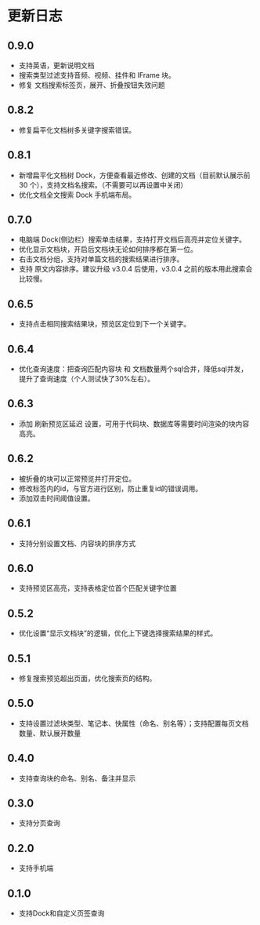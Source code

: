 # 更新日志


## 0.9.0
* 支持英语，更新说明文档
* 搜索类型过滤支持音频、视频、挂件和 IFrame 块。
* 修复 文档搜索标签页，展开、折叠按钮失效问题
## 0.8.2
* 修复扁平化文档树多关键字搜索错误。 
## 0.8.1
* 新增扁平化文档树 Dock，方便查看最近修改、创建的文档（目前默认展示前 30 个），支持文档名搜索。（不需要可以再设置中关闭）
* 优化文档全文搜索 Dock 手机端布局。
## 0.7.0
* 电脑端 Dock(侧边栏）搜索单击结果，支持打开文档后高亮并定位关键字。
* 优化显示文档块，开启后文档块无论如何排序都在第一位。
* 右击文档分组，支持对单篇文档的搜索结果进行排序。
* 支持 原文内容排序。建议升级 v3.0.4 后使用，v3.0.4 之前的版本用此搜索会比较慢。
## 0.6.5
* 支持点击相同搜索结果块，预览区定位到下一个关键字。
## 0.6.4
* 优化查询速度：把查询匹配内容块 和 文档数量两个sql合并，降低sql并发，提升了查询速度（个人测试快了30%左右）。
## 0.6.3
* 添加 刷新预览区延迟 设置，可用于代码块、数据库等需要时间渲染的块内容高亮。
## 0.6.2
* 被折叠的块可以正常预览并打开定位。
* 修改标签内的id，与官方进行区别，防止重复id的错误调用。
* 添加双击时间阈值设置。
## 0.6.1
* 支持分别设置文档、内容块的排序方式
## 0.6.0
* 支持预览区高亮，支持表格定位首个匹配关键字位置
## 0.5.2
* 优化设置“显示文档块”的逻辑，优化上下键选择搜索结果的样式。
## 0.5.1
* 修复搜索预览超出页面，优化搜索页的结构。
## 0.5.0
* 支持设置过滤块类型、笔记本、快属性（命名、别名等）；支持配置每页文档数量、默认展开数量
## 0.4.0
* 支持查询块的命名、别名、备注并显示
## 0.3.0
* 支持分页查询
## 0.2.0
* 支持手机端
## 0.1.0
* 支持Dock和自定义页签查询